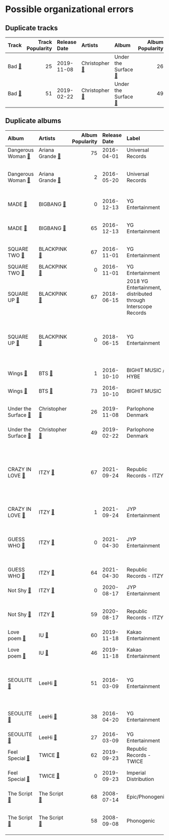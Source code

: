 # Possible organizational errors

## Duplicate tracks

| Track                                                          |   Track Popularity | Release Date   | Artists                                                                 | Album                                                                        |   Album Popularity | Playlists                                                                                                                                                           | Label              | 💚   |
|:---------------------------------------------------------------|-------------------:|:---------------|:------------------------------------------------------------------------|:-----------------------------------------------------------------------------|-------------------:|:--------------------------------------------------------------------------------------------------------------------------------------------------------------------|:-------------------|:----|
| Bad [🔗](https://open.spotify.com/track/0HagCJ6aAXp94EPBRBSrug) |                 25 | 2019-11-08     | Christopher [🔗](https://open.spotify.com/artist/3zDRCqOhJXJfS2YWOEwGMC) | Under the Surface [🔗](https://open.spotify.com/album/4WvW7Y50LuI1yE1XWxtAVk) |                 26 | Indie/Alternative [🔗](https://open.spotify.com/playlist/4Xh0xXGeyxbMXBDsxluPsa),<br>International Pop [🔗](https://open.spotify.com/playlist/36OHPiYrLGYMfVa0zcHgLf) | Parlophone Denmark | 💚   |
| Bad [🔗](https://open.spotify.com/track/66zdGutAO6NJmMjH8ejBIq) |                 51 | 2019-02-22     | Christopher [🔗](https://open.spotify.com/artist/3zDRCqOhJXJfS2YWOEwGMC) | Under the Surface [🔗](https://open.spotify.com/album/6ISIdF1gCK9X8pn4FaObHE) |                 49 | International Pop [🔗](https://open.spotify.com/playlist/36OHPiYrLGYMfVa0zcHgLf)                                                                                     | Parlophone Denmark | 💚   |

## Duplicate albums

| Album                                                                        | Artists                                                                   |   Album Popularity | Release Date   | Label                                                         | Tracks                                                                                                                                                                                                                                                                                                                                                                       | Playlists                                                                                                                                                                                                                                                                                                           |
|:-----------------------------------------------------------------------------|:--------------------------------------------------------------------------|-------------------:|:---------------|:--------------------------------------------------------------|:-----------------------------------------------------------------------------------------------------------------------------------------------------------------------------------------------------------------------------------------------------------------------------------------------------------------------------------------------------------------------------|:--------------------------------------------------------------------------------------------------------------------------------------------------------------------------------------------------------------------------------------------------------------------------------------------------------------------|
| Dangerous Woman [🔗](https://open.spotify.com/album/1QRP5lutJodPixU2EWfnD7)   | Ariana Grande [🔗](https://open.spotify.com/artist/66CXWjxzNUsdJxJ2JdwvnR) |                 75 | 2016-04-01     | Universal Records                                             | Greedy [🔗](https://open.spotify.com/track/7aLT0tLcS40Penaplqu2cZ)                                                                                                                                                                                                                                                                                                            | Pop [🔗](https://open.spotify.com/playlist/1WZ2RqQv2SPX5uzmjWhgSh)                                                                                                                                                                                                                                                   |
| Dangerous Woman [🔗](https://open.spotify.com/album/3OZgEywV4krCZ814pTJWr7)   | Ariana Grande [🔗](https://open.spotify.com/artist/66CXWjxzNUsdJxJ2JdwvnR) |                  2 | 2016-05-20     | Universal Records                                             | Dangerous Woman [🔗](https://open.spotify.com/track/7l94dyN2hX9c6wWcZQuOGJ),<br>Into You [🔗](https://open.spotify.com/track/2meEiZKWkiN28gITzFwQo5),<br>Side To Side [🔗](https://open.spotify.com/track/1pKeFVVUOPjFsOABub0OaV)                                                                                                                                               | Pop [🔗](https://open.spotify.com/playlist/1WZ2RqQv2SPX5uzmjWhgSh)                                                                                                                                                                                                                                                   |
| MADE [🔗](https://open.spotify.com/album/1q8h2HdED1cmgJVo8lEBME)              | BIGBANG [🔗](https://open.spotify.com/artist/4Kxlr1PRlDKEB0ekOCyHgX)       |                  0 | 2016-12-13     | YG Entertainment                                              | BANG BANG BANG [🔗](https://open.spotify.com/track/0QIRm9sUkGnezGznkWCqCo)                                                                                                                                                                                                                                                                                                    | K-Pop 101 [🔗](https://open.spotify.com/playlist/1NlCn9vDmQDBF54JyVC2MC),<br>K-Pop [🔗](https://open.spotify.com/playlist/0Xp2gQ9p4VMgt5HauIfIq7)                                                                                                                                                                     |
| MADE [🔗](https://open.spotify.com/album/2SPrl8C8pgSM5gXbAiyJHY)              | BIGBANG [🔗](https://open.spotify.com/artist/4Kxlr1PRlDKEB0ekOCyHgX)       |                 65 | 2016-12-13     | YG Entertainment                                              | LET'S NOT FALL IN LOVE [🔗](https://open.spotify.com/track/6UgkB0xM45TR3Zjqm3GQ6T),<br>LOSER [🔗](https://open.spotify.com/track/2vzn8usBcuNL93DnTjEK0z)                                                                                                                                                                                                                       | K-Pop [🔗](https://open.spotify.com/playlist/0Xp2gQ9p4VMgt5HauIfIq7)                                                                                                                                                                                                                                                 |
| SQUARE TWO [🔗](https://open.spotify.com/album/2Fna4Tb7fme5aHsNMJtVtp)        | BLACKPINK [🔗](https://open.spotify.com/artist/41MozSoPIsD1dJM0CLPjZF)     |                 67 | 2016-11-01     | YG Entertainment                                              | PLAYING WITH FIRE [🔗](https://open.spotify.com/track/7qmvLmX9tyaTiBAVNI6YEn)                                                                                                                                                                                                                                                                                                 | K-Pop [🔗](https://open.spotify.com/playlist/0Xp2gQ9p4VMgt5HauIfIq7),<br>Sharon RPD [🔗](https://open.spotify.com/playlist/2WsAAjnlcRAzyPrBDvMYyy)                                                                                                                                                                    |
| SQUARE TWO [🔗](https://open.spotify.com/album/2s27rRgZswwbRJUQXSGTLf)        | BLACKPINK [🔗](https://open.spotify.com/artist/41MozSoPIsD1dJM0CLPjZF)     |                  0 | 2016-11-01     | YG Entertainment                                              | STAY [🔗](https://open.spotify.com/track/4TWHREp4wv0TmewqR6rgRd)                                                                                                                                                                                                                                                                                                              | K-Pop [🔗](https://open.spotify.com/playlist/0Xp2gQ9p4VMgt5HauIfIq7)                                                                                                                                                                                                                                                 |
| SQUARE UP [🔗](https://open.spotify.com/album/0wOiWrujRbxlKEGWRQpKYc)         | BLACKPINK [🔗](https://open.spotify.com/artist/41MozSoPIsD1dJM0CLPjZF)     |                 67 | 2018-06-15     | 2018 YG Entertainment, distributed through Interscope Records | Really [🔗](https://open.spotify.com/track/2URMA0ap6SAI8wFmcY1yta)                                                                                                                                                                                                                                                                                                            | K-Pop [🔗](https://open.spotify.com/playlist/0Xp2gQ9p4VMgt5HauIfIq7)                                                                                                                                                                                                                                                 |
| SQUARE UP [🔗](https://open.spotify.com/album/1HwIUaaEuRsxsIyssqtGLH)         | BLACKPINK [🔗](https://open.spotify.com/artist/41MozSoPIsD1dJM0CLPjZF)     |                  0 | 2018-06-15     | YG Entertainment                                              | DDU-DU DDU-DU [🔗](https://open.spotify.com/track/7b8YOVV5quZcSKEijDgyWB),<br>Forever Young [🔗](https://open.spotify.com/track/2naEVOadudtXHwtZNfjMDM),<br>See U Later [🔗](https://open.spotify.com/track/3AyLh4R4D3fQfyqCsTdFf3)                                                                                                                                             | K-Pop Favorites [🔗](https://open.spotify.com/playlist/1ZbxKv1noxwZ4zFgRNEFIo),<br>K-Pop [🔗](https://open.spotify.com/playlist/0Xp2gQ9p4VMgt5HauIfIq7)                                                                                                                                                               |
| Wings [🔗](https://open.spotify.com/album/17FnTn4P3Bkyf6mbNQDhhy)             | BTS [🔗](https://open.spotify.com/artist/3Nrfpe0tUJi4K4DXYWgMUX)           |                  1 | 2016-10-10     | BIGHIT MUSIC / HYBE                                           | Blood Sweat & Tears [🔗](https://open.spotify.com/track/5RGf8qn1TBWVplLyyKUsuV)                                                                                                                                                                                                                                                                                               | K-Pop [🔗](https://open.spotify.com/playlist/0Xp2gQ9p4VMgt5HauIfIq7)                                                                                                                                                                                                                                                 |
| Wings [🔗](https://open.spotify.com/album/1vhNGBTFoaSTLbHjPGFIlF)             | BTS [🔗](https://open.spotify.com/artist/3Nrfpe0tUJi4K4DXYWgMUX)           |                 73 | 2016-10-10     | BIGHIT MUSIC                                                  | Lie [🔗](https://open.spotify.com/track/1nWB8isqs2tviWk20G5pow)                                                                                                                                                                                                                                                                                                               | K-Pop [🔗](https://open.spotify.com/playlist/0Xp2gQ9p4VMgt5HauIfIq7)                                                                                                                                                                                                                                                 |
| Under the Surface [🔗](https://open.spotify.com/album/4WvW7Y50LuI1yE1XWxtAVk) | Christopher [🔗](https://open.spotify.com/artist/3zDRCqOhJXJfS2YWOEwGMC)   |                 26 | 2019-11-08     | Parlophone Denmark                                            | Bad [🔗](https://open.spotify.com/track/0HagCJ6aAXp94EPBRBSrug),<br>My Heart [🔗](https://open.spotify.com/track/4CpFBps5RgZls0TBBxOlDo)                                                                                                                                                                                                                                       | Indie/Alternative [🔗](https://open.spotify.com/playlist/4Xh0xXGeyxbMXBDsxluPsa),<br>International Pop [🔗](https://open.spotify.com/playlist/36OHPiYrLGYMfVa0zcHgLf)                                                                                                                                                 |
| Under the Surface [🔗](https://open.spotify.com/album/6ISIdF1gCK9X8pn4FaObHE) | Christopher [🔗](https://open.spotify.com/artist/3zDRCqOhJXJfS2YWOEwGMC)   |                 49 | 2019-02-22     | Parlophone Denmark                                            | Bad [🔗](https://open.spotify.com/track/66zdGutAO6NJmMjH8ejBIq)                                                                                                                                                                                                                                                                                                               | International Pop [🔗](https://open.spotify.com/playlist/36OHPiYrLGYMfVa0zcHgLf)                                                                                                                                                                                                                                     |
| CRAZY IN LOVE [🔗](https://open.spotify.com/album/4U7rGOkJgtxs27H9L93Xli)     | ITZY [🔗](https://open.spotify.com/artist/2KC9Qb60EaY0kW4eH68vr3)          |                 67 | 2021-09-24     | Republic Records - ITZY                                       | #Twenty [🔗](https://open.spotify.com/track/0deWmYkaZHaElUm15oVXkE),<br>Gas Me Up [🔗](https://open.spotify.com/track/3RCMSJIlIZkvJP4LFGtOtu),<br>LOCO - English Ver. [🔗](https://open.spotify.com/track/0QPYsEvaoEJzZLSF5Cq390),<br>LOCO [🔗](https://open.spotify.com/track/56Yxkm62GtEpnPyG7TvwLY),<br>Sooo LUCKY [🔗](https://open.spotify.com/track/6zqZfHvp3f9r4AF6G7Nhgl) | Cursed English [🔗](https://open.spotify.com/playlist/2tPCDZMU74TGOBGdNdVDBs),<br>K-Pop Favorites [🔗](https://open.spotify.com/playlist/1ZbxKv1noxwZ4zFgRNEFIo),<br>K-Pop [🔗](https://open.spotify.com/playlist/0Xp2gQ9p4VMgt5HauIfIq7),<br>Sharon RPD [🔗](https://open.spotify.com/playlist/2WsAAjnlcRAzyPrBDvMYyy) |
| CRAZY IN LOVE [🔗](https://open.spotify.com/album/5W75ifcHJzBAfHezBMfhPI)     | ITZY [🔗](https://open.spotify.com/artist/2KC9Qb60EaY0kW4eH68vr3)          |                  1 | 2021-09-24     | JYP Entertainment                                             | SWIPE [🔗](https://open.spotify.com/track/5au5BF6e1TgZFrdoAz9p6x)                                                                                                                                                                                                                                                                                                             | K-Pop [🔗](https://open.spotify.com/playlist/0Xp2gQ9p4VMgt5HauIfIq7)                                                                                                                                                                                                                                                 |
| GUESS WHO [🔗](https://open.spotify.com/album/1PKhKkeCqANY5E9RGcUWUX)         | ITZY [🔗](https://open.spotify.com/artist/2KC9Qb60EaY0kW4eH68vr3)          |                  0 | 2021-04-30     | JYP Entertainment                                             | In the morning [🔗](https://open.spotify.com/track/2QdH0rKlV3d9Y6lWzcnlBH),<br>KIDDING ME [🔗](https://open.spotify.com/track/3aGqHdZJusdhT3ZzfLRnO7),<br>SHOOT! [🔗](https://open.spotify.com/track/11RRkvXd7FvwxLWvtuBIR1),<br>TENNIS (0:0) [🔗](https://open.spotify.com/track/1e8PJyZMP4Kx2lGbb7t4ng)                                                                        | K-Pop Favorites [🔗](https://open.spotify.com/playlist/1ZbxKv1noxwZ4zFgRNEFIo),<br>K-Pop [🔗](https://open.spotify.com/playlist/0Xp2gQ9p4VMgt5HauIfIq7)                                                                                                                                                               |
| GUESS WHO [🔗](https://open.spotify.com/album/4lS8nhX8cplsYPzKjvhw6G)         | ITZY [🔗](https://open.spotify.com/artist/2KC9Qb60EaY0kW4eH68vr3)          |                 64 | 2021-04-30     | Republic Records - ITZY                                       | Sorry Not Sorry [🔗](https://open.spotify.com/track/4BV9bZOeH869aewS9lwTtM)                                                                                                                                                                                                                                                                                                   | K-Pop [🔗](https://open.spotify.com/playlist/0Xp2gQ9p4VMgt5HauIfIq7)                                                                                                                                                                                                                                                 |
| Not Shy [🔗](https://open.spotify.com/album/0aqu2V5ohKHVfWqVFE7Ila)           | ITZY [🔗](https://open.spotify.com/artist/2KC9Qb60EaY0kW4eH68vr3)          |                  0 | 2020-08-17     | JYP Entertainment                                             | Not Shy [🔗](https://open.spotify.com/track/4ecVWqbtW6phQGpZMAyqIU)                                                                                                                                                                                                                                                                                                           | K-Pop Favorites [🔗](https://open.spotify.com/playlist/1ZbxKv1noxwZ4zFgRNEFIo),<br>K-Pop [🔗](https://open.spotify.com/playlist/0Xp2gQ9p4VMgt5HauIfIq7)                                                                                                                                                               |
| Not Shy [🔗](https://open.spotify.com/album/5NN55LKbjzX16a7Uf8u7Os)           | ITZY [🔗](https://open.spotify.com/artist/2KC9Qb60EaY0kW4eH68vr3)          |                 59 | 2020-08-17     | Republic Records - ITZY                                       | Be In Love [🔗](https://open.spotify.com/track/0FGeJSm4Iix7OdvjvENrwx),<br>Louder [🔗](https://open.spotify.com/track/39pv61XfYr9MUwsYkx30aQ),<br>SURF [🔗](https://open.spotify.com/track/5rAjh9qDtJalKfwgxNk2vt)                                                                                                                                                              | K-Pop [🔗](https://open.spotify.com/playlist/0Xp2gQ9p4VMgt5HauIfIq7)                                                                                                                                                                                                                                                 |
| Love poem [🔗](https://open.spotify.com/album/2xEH7SRzJq7LgA0fCtTlxH)         | IU [🔗](https://open.spotify.com/artist/3HqSLMAZ3g3d5poNaI7GOU)            |                 60 | 2019-11-18     | Kakao Entertainment                                           | Blueming [🔗](https://open.spotify.com/track/4Dr2hJ3EnVh2Aaot6fRwDO)                                                                                                                                                                                                                                                                                                          | K-Pop [🔗](https://open.spotify.com/playlist/0Xp2gQ9p4VMgt5HauIfIq7)                                                                                                                                                                                                                                                 |
| Love poem [🔗](https://open.spotify.com/album/5JadtZ710Yj8RSLNbSvDqo)         | IU [🔗](https://open.spotify.com/artist/3HqSLMAZ3g3d5poNaI7GOU)            |                 46 | 2019-11-18     | Kakao Entertainment                                           | Love poem [🔗](https://open.spotify.com/track/4B6cJ34Mkfiu4Xo8t8QU7F)                                                                                                                                                                                                                                                                                                         | K-Pop Favorites [🔗](https://open.spotify.com/playlist/1ZbxKv1noxwZ4zFgRNEFIo),<br>K-Pop [🔗](https://open.spotify.com/playlist/0Xp2gQ9p4VMgt5HauIfIq7)                                                                                                                                                               |
| SEOULITE [🔗](https://open.spotify.com/album/2c41Flo2HQgy0A9P3xuSFf)          | LeeHi [🔗](https://open.spotify.com/artist/7cVZApDoQZpS447nHTsNqu)         |                 51 | 2016-03-09     | YG Entertainment                                              | BREATHE [🔗](https://open.spotify.com/track/6G4z9WbxyEeWdEQTfShACT),<br>FXXK WIT US [🔗](https://open.spotify.com/track/6wj3blmFAG2pNWQ40Yuaq8),<br>HOLD MY HAND [🔗](https://open.spotify.com/track/7bwSMCwF2C4cK2W97H6oCA)                                                                                                                                                    | K-Pop Favorites [🔗](https://open.spotify.com/playlist/1ZbxKv1noxwZ4zFgRNEFIo),<br>K-Pop [🔗](https://open.spotify.com/playlist/0Xp2gQ9p4VMgt5HauIfIq7)                                                                                                                                                               |
| SEOULITE [🔗](https://open.spotify.com/album/3cGyWEJaQlj7kCdKBCOGeb)          | LeeHi [🔗](https://open.spotify.com/artist/7cVZApDoQZpS447nHTsNqu)         |                 38 | 2016-04-20     | YG Entertainment                                              | MISSING U [🔗](https://open.spotify.com/track/4uk677I1lb0ZPSXGhL2FcA),<br>MY STAR [🔗](https://open.spotify.com/track/42Dl2MOplqImwLoIPMv6Me)                                                                                                                                                                                                                                  | K-Pop [🔗](https://open.spotify.com/playlist/0Xp2gQ9p4VMgt5HauIfIq7)                                                                                                                                                                                                                                                 |
| SEOULITE [🔗](https://open.spotify.com/album/4p27GsqUEbfl83iPtt0IcI)          | LeeHi [🔗](https://open.spotify.com/artist/7cVZApDoQZpS447nHTsNqu)         |                 27 | 2016-03-09     | YG Entertainment                                              | WORLD TOUR [🔗](https://open.spotify.com/track/3kXTBit5dnLLq4NYnwjiHn)                                                                                                                                                                                                                                                                                                        | K-Pop [🔗](https://open.spotify.com/playlist/0Xp2gQ9p4VMgt5HauIfIq7)                                                                                                                                                                                                                                                 |
| Feel Special [🔗](https://open.spotify.com/album/3NQBPabmRm3LzVcmtkTLfo)      | TWICE [🔗](https://open.spotify.com/artist/7n2Ycct7Beij7Dj7meI4X0)         |                 62 | 2019-09-23     | Republic Records - TWICE                                      | Feel Special [🔗](https://open.spotify.com/track/3Hz3tTQwOdM6XkA0ALB2G9)                                                                                                                                                                                                                                                                                                      | Aegyo [🔗](https://open.spotify.com/playlist/6WTiB2kj3G2g3eYqornNd2),<br>K-Pop [🔗](https://open.spotify.com/playlist/0Xp2gQ9p4VMgt5HauIfIq7)                                                                                                                                                                         |
| Feel Special [🔗](https://open.spotify.com/album/5MmndGNrJgTLd5W7HNmVST)      | TWICE [🔗](https://open.spotify.com/artist/7n2Ycct7Beij7Dj7meI4X0)         |                  0 | 2019-09-23     | Imperial Distribution                                         | LOVE FOOLISH [🔗](https://open.spotify.com/track/5ipJi9h2ghaThn6EUwO3B2)                                                                                                                                                                                                                                                                                                      | K-Pop [🔗](https://open.spotify.com/playlist/0Xp2gQ9p4VMgt5HauIfIq7)                                                                                                                                                                                                                                                 |
| The Script [🔗](https://open.spotify.com/album/1r5J0N6Ep181K0i8YuTYgO)        | The Script [🔗](https://open.spotify.com/artist/3AQRLZ9PuTAozP28Skbq8V)    |                 68 | 2008-07-14     | Epic/Phonogenic                                               | Breakeven [🔗](https://open.spotify.com/track/285hMzLhJwHVLe9QT9qilk)                                                                                                                                                                                                                                                                                                         | Indie/Alternative [🔗](https://open.spotify.com/playlist/4Xh0xXGeyxbMXBDsxluPsa),<br>Pop [🔗](https://open.spotify.com/playlist/1WZ2RqQv2SPX5uzmjWhgSh)                                                                                                                                                               |
| The Script [🔗](https://open.spotify.com/album/51Hn2Wiq1jmUfI0BLaUhuF)        | The Script [🔗](https://open.spotify.com/artist/3AQRLZ9PuTAozP28Skbq8V)    |                 58 | 2008-09-08     | Phonogenic                                                    | The Man Who Can't Be Moved [🔗](https://open.spotify.com/track/4Musyaro0NM5Awx8b5c627)                                                                                                                                                                                                                                                                                        | Indie/Alternative [🔗](https://open.spotify.com/playlist/4Xh0xXGeyxbMXBDsxluPsa),<br>Pop [🔗](https://open.spotify.com/playlist/1WZ2RqQv2SPX5uzmjWhgSh)                                                                                                                                                               |

